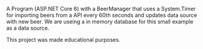 A Program (ASP.NET Core 6) with a BeerManager that uses a System.Timer for importing beers from a API every 60th seconds and updates data source with new beer.
We are useing a in memory database for this small example as a data source.

This project was made educational purposes.

